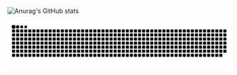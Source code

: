 <!--
<div identificación="encabezado" align="center">
    <a href="https://git.io/typing-svg"><img src="https://readme-typing-svg.herokuapp.com?font=Fira+Code&weight=700&size=25&pause=10000&color=800080&center=true&vCenter=true&width=435&lines=Welcome+to+yoshl's+github" alt="Typing SVG" /></a>
    <div identificación="centro" align="center">
        </div>
    <div id="badges">
      <a href="https://www.linkedin.com/in/jaime-gomek-martinez/">
          <img src="https://img.shields.io/badge/LinkedIn-blue?style=for-the-badge&logo=linkedin&logoColor=white" alt="LinkedIn Badge"/>
      </a>
        <a href="https://discord.gg/YPPjWdYaab">
            <img src="https://img.shields.io/badge/Discord-grey?style=for-the-badge&logo=discord&logoColor=white" alt="Discord Badge"/>
        </a>
        <a href="https://t.me/yoshl">
            <img src="https://img.shields.io/badge/Telegram-blue?style=for-the-badge&logo=telegram&logoColor=white" alt="Telegram Badge"/>
        </a>
        <a href="https://www.google.com/search?q=jaimitogomezmartinez%40gmail.com&sca_esv=578502807&sxsrf=AM9HkKlg_aIaGc2ijoCL9w_GnTw7PYa8gQ%3A1698849565917&ei=HWNCZd2SN4KqkdUPjc2ccA&ved=0ahUKEwidlZzng6OCAxUCVaQEHY0mBw4Q4dUDCBA&uact=5&oq=jaimitogomezmartinez%40gmail.com&gs_lp=Egxnd3Mtd2l6LXNlcnAiHmphaW1pdG9nb21lem1hcnRpbmV6QGdtYWlsLmNvbTIEECMYJ0jXElCmAljED3ABeACQAQCYAacBoAHxBqoBAzUuNLgBA8gBAPgBAeIDBBgBIEGIBgE&sclient=gws-wiz-serp">
            <img src="https://img.shields.io/badge/Gmail-D14836?style=for-the-badge&logo=gmail&logoColor=white" alt="Gmail Badge"/>
        </a>
        <br><img src="https://komarev.com/ghpvc/?username=llo0zy&style=flat-square&color=blue" alt=""/>
    </div>
</div >

<br>

<div identificación="centro" align="center">
    <a href="https://git.io/typing-svg"><img src="https://readme-typing-svg.herokuapp.com?font=Fira+Code&weight=700&size=25&pause=1000000&color=800080&center=true&vCenter=true&width=435&lines=%3C/Skills%3E" alt="Typing SVG" /></a>
</div>

<table><tr><td valign="top" width="33%">

<a href="https://git.io/typing-svg"><img src="https://readme-typing-svg.demolab.com?font=Fire+Code&size=30&pause=1000000&color=00C647&center=true&vCenter=true&random=false&width=435&lines=90%" alt="Typing SVG" /></a>

<div align="center">
    <img src="https://skillicons.dev/icons?i=linux,bash,python,github,git"/>
    <img src="https://skillicons.dev/icons?i=bots,html,css,mysql"/>
</div>

</td><td valign="top" width="33%">



<a href="https://git.io/typing-svg"><img src="https://readme-typing-svg.demolab.com?font=Fire+Code&size=30&pause=1000000&color=00C647&center=true&vCenter=true&random=false&width=435&lines=50%" alt="Typing SVG" /></a>
<div align="center">
    <img src="https://skillicons.dev/icons?i=c,go,php,powershell"/>
    <img src="https://skillicons.dev/icons?i=docker,postgres,mongodb" />
</div>

</td><td valign="top" width="33%">



<a href="https://git.io/typing-svg"><img src="https://readme-typing-svg.demolab.com?font=Fire+Code&size=30&pause=1000000&color=00C647&center=true&vCenter=true&random=false&width=435&lines=10%" alt="Typing SVG" /></a>
<div align="center">
    <img src="https://skillicons.dev/icons?i=java,js,aws"/>
    <img src="https://skillicons.dev/icons?i=kotlin,lua,raspberrypi"/>
</div>

</td></tr></table>
-->
![Anurag's GitHub stats](https://github-readme-stats.vercel.app/api?username=anuraghazra&show_icons=true&theme=transparent)


<p align="center">
    <img align="center" src="https://raw.githubusercontent.com/platane/snk/output/github-contribution-grid-snake-dark.svg" alt="Snake animation" />
</p>
<!--<img src="https://media.giphy.com/media/IcJ6n6VJNjRNS/giphy.gif" width="200"/>gato-->
